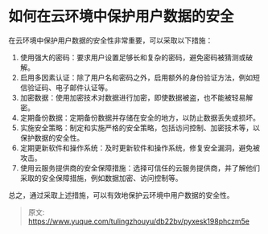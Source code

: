 # 如何在云环境中保护用户数据的安全

在云环境中保护用户数据的安全性非常重要，可以采取以下措施：

1. 使用强大的密码：要求用户设置足够长和复杂的密码，避免密码被猜测或破解。
2. 启用多因素认证：除了用户名和密码之外，启用额外的身份验证方法，例如短信验证码、电子邮件认证等。
3. 加密数据：使用加密技术对数据进行加密，即使数据被盗，也不能被轻易解密。
4. 定期备份数据：定期备份数据并存储在安全的地方，以防止数据丢失或损坏。
5. 实施安全策略：制定和实施严格的安全策略，包括访问控制、加密技术等，以保护数据的安全性。
6. 定期更新软件和操作系统：及时更新软件和操作系统，修复安全漏洞，避免被攻击。
7. 使用云服务提供商的安全保障措施：选择可信任的云服务提供商，并了解他们采取的安全保障措施，例如数据加密、访问控制等。

总之，通过采取上述措施，可以有效地保护云环境中用户数据的安全性。



> 原文: <https://www.yuque.com/tulingzhouyu/db22bv/pyxesk198phczm5e>